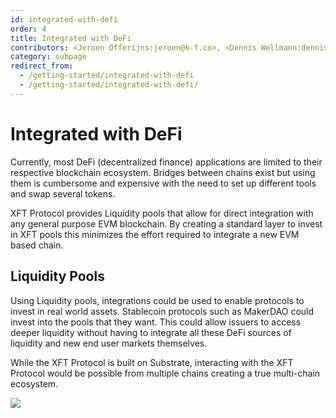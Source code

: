 ```yaml
---
id: integrated-with-defi
order: 4
title: Integrated with DeFi
contributors: <Jeroen Offerijns:jeroen@k-f.co>, <Dennis Wellmann:dennis@k-f.co>, <Devin Black:devin@k-f.co>
category: subpage
redirect_from:
  - /getting-started/integrated-with-defi
  - /getting-started/integrated-with-defi/
---
```


# Integrated with DeFi

Currently, most DeFi (decentralized finance) applications are limited to their respective blockchain ecosystem. Bridges between chains exist but using them is cumbersome and expensive with the need to set up different tools and swap several tokens.

XFT Protocol provides Liquidity pools that allow for direct integration with any general purpose EVM blockchain. By creating a standard layer to invest in XFT pools this minimizes the effort required to integrate a new EVM based chain.

## Liquidity Pools

Using Liquidity pools, integrations could be used to enable protocols to invest in real world assets. Stablecoin protocols such as MakerDAO could invest into the pools that they want. This could allow issuers to access deeper liquidity without having to integrate all these DeFi sources of liquidity and new end user markets themselves.

While the XFT Protocol is built on Substrate, interacting with the XFT Protocol would be possible from multiple chains creating a true multi-chain ecosystem.

![](./images/ecosystem.png#width=70%;)
